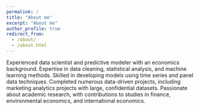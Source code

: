 ```yaml
---
permalink: /
title: "About me"
excerpt: "About me"
author_profile: true
redirect_from: 
  - /about/
  - /about.html
---
```



Experienced data scientist and predictive modeler with an economics background. Expertise in data cleaning, statistical analysis, and machine learning methods. Skilled in developing models using time series and panel data techniques. Completed numerous data-driven projects, including marketing analytics projects with large, confidential datasets. Passionate about academic research, with contributions to studies in finance, environmental economics, and international economics.
